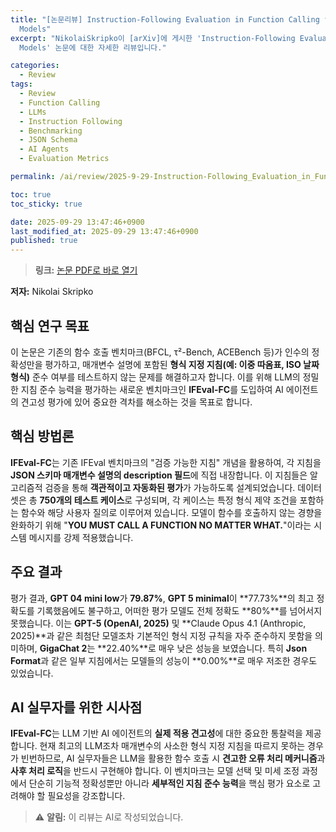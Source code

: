 ```yaml
---
title: "[논문리뷰] Instruction-Following Evaluation in Function Calling for Large Language
  Models"
excerpt: "NikolaiSkripko이 [arXiv]에 게시한 'Instruction-Following Evaluation in Function Calling for Large Language
  Models' 논문에 대한 자세한 리뷰입니다."

categories:
  - Review
tags:
  - Review
  - Function Calling
  - LLMs
  - Instruction Following
  - Benchmarking
  - JSON Schema
  - AI Agents
  - Evaluation Metrics

permalink: /ai/review/2025-9-29-Instruction-Following_Evaluation_in_Function_Calling_for_Large_Language_Models/

toc: true
toc_sticky: true

date: 2025-09-29 13:47:46+0900
last_modified_at: 2025-09-29 13:47:46+0900
published: true
---
```

> **링크:** [논문 PDF로 바로 열기](https://arxiv.org/abs/2509.18420)

**저자:** Nikolai Skripko



## 핵심 연구 목표
이 논문은 기존의 함수 호출 벤치마크(BFCL, τ²-Bench, ACEBench 등)가 인수의 정확성만을 평가하고, 매개변수 설명에 포함된 **형식 지정 지침(예: 이중 따옴표, ISO 날짜 형식)** 준수 여부를 테스트하지 않는 문제를 해결하고자 합니다. 이를 위해 LLM의 정밀한 지침 준수 능력을 평가하는 새로운 벤치마크인 **IFEval-FC**를 도입하여 AI 에이전트의 견고성 평가에 있어 중요한 격차를 해소하는 것을 목표로 합니다.

## 핵심 방법론
**IFEval-FC**는 기존 IFEval 벤치마크의 "검증 가능한 지침" 개념을 활용하여, 각 지침을 **JSON 스키마 매개변수 설명의 description 필드**에 직접 내장합니다. 이 지침들은 알고리즘적 검증을 통해 **객관적이고 자동화된 평가**가 가능하도록 설계되었습니다. 데이터셋은 총 **750개의 테스트 케이스**로 구성되며, 각 케이스는 특정 형식 제약 조건을 포함하는 함수와 해당 사용자 질의로 이루어져 있습니다. 모델이 함수를 호출하지 않는 경향을 완화하기 위해 "**YOU MUST CALL A FUNCTION NO MATTER WHAT.**"이라는 시스템 메시지를 강제 적용했습니다.

## 주요 결과
평가 결과, **GPT 04 mini low**가 **79.87%**, **GPT 5 minimal**이 **77.73%**의 최고 정확도를 기록했음에도 불구하고, 어떠한 평가 모델도 전체 정확도 **80%**를 넘어서지 못했습니다. 이는 **GPT-5 (OpenAI, 2025)** 및 **Claude Opus 4.1 (Anthropic, 2025)**과 같은 최첨단 모델조차 기본적인 형식 지정 규칙을 자주 준수하지 못함을 의미하며, **GigaChat 2**는 **22.40%**로 매우 낮은 성능을 보였습니다. 특히 **Json Format**과 같은 일부 지침에서는 모델들의 성능이 **0.00%**로 매우 저조한 경우도 있었습니다.

## AI 실무자를 위한 시사점
**IFEval-FC**는 LLM 기반 AI 에이전트의 **실제 적용 견고성**에 대한 중요한 통찰력을 제공합니다. 현재 최고의 LLM조차 매개변수의 사소한 형식 지정 지침을 따르지 못하는 경우가 빈번하므로, AI 실무자들은 LLM을 활용한 함수 호출 시 **견고한 오류 처리 메커니즘**과 **사후 처리 로직**을 반드시 구현해야 합니다. 이 벤치마크는 모델 선택 및 미세 조정 과정에서 단순히 기능적 정확성뿐만 아니라 **세부적인 지침 준수 능력**을 핵심 평가 요소로 고려해야 할 필요성을 강조합니다.

> ⚠️ **알림:** 이 리뷰는 AI로 작성되었습니다.